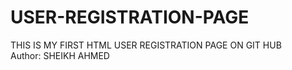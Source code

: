 # USER-REGISTRATION-PAGE
THIS IS MY FIRST HTML USER REGISTRATION PAGE ON GIT HUB
<br>
Author: SHEIKH AHMED
